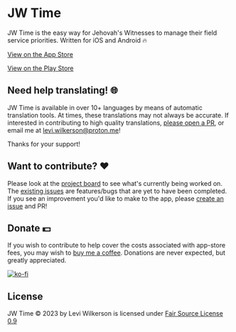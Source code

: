 # JW Time

JW Time is the easy way for Jehovah's Witnesses to manage their field service priorities. Written for iOS and Android 🔥

[View on the App Store](https://apps.apple.com/us/app/jw-time/id6469723047)

[View on the Play Store](https://play.google.com/store/apps/details?id=com.leviwilkerson.jwtime)

## Need help translating! 🌐

JW Time is available in over 10+ languages by means of automatic translation tools. At times, these translations may not always be accurate. If interested in contributing to high quality translations, [please open a PR](https://docs.github.com/en/pull-requests/collaborating-with-pull-requests), or email me at levi.wilkerson@proton.me!

Thanks for your support!

## Want to contribute? ❤️

Please look at the [project board](https://github.com/users/leviFrosty/projects/2) to see what's currently being worked on. The [existing issues](https://github.com/leviFrosty/JW-Time/issues) are features/bugs that are yet to have been completed. If you see an improvement you'd like to make to the app, please [create an issue](https://github.com/leviFrosty/JW-Time/issues/new) and PR!

## Donate 💵

If you wish to contribute to help cover the costs associated with app-store fees, you may wish to [buy me a coffee](https://ko-fi.com/leviwilkerson). Donations are never expected, but greatly appreciated.

[![ko-fi](https://ko-fi.com/img/githubbutton_sm.svg)](https://ko-fi.com/leviwilkerson)

## License

JW Time © 2023 by Levi Wilkerson is licensed under [Fair Source License 0.9](./LICENSE)
